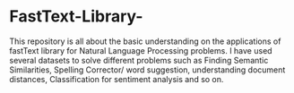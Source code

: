 # FastText-Library-
This repository is all about the basic understanding on the applications of fastText library for Natural Language Processing problems. I have used several datasets to solve different problems such as Finding Semantic Similarities, Spelling Corrector/ word suggestion, understanding document distances,  Classification for sentiment analysis and so on.  
